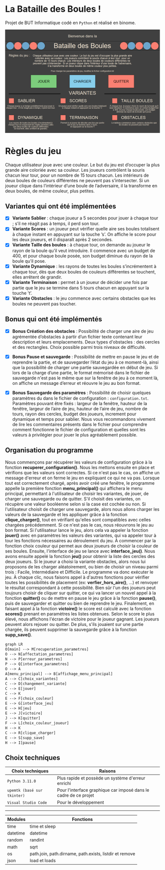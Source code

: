 # La Bataille des Boules !

Projet de BUT Informatique codé en `Python` et réalisé en binome.

![Screen du menu d'accueil du jeu](./batailleboules.png "Screen Accueil")

# Règles du jeu
Chaque utilisateur joue avec une couleur. Le but du jeu est d’occuper la plus grande aire coloriée avec sa couleur. Les joueurs contrôlent la souris chacun leur tour, pour un nombre de 15 tours chacun. Les intérieurs de deux boules de couleurs différentes ne peuvent pas s’intersecter. Si un joueur clique dans l’intérieur d’une boule de l’adversaire, il la transforme en deux boules, de même couleur, plus petites.


## Variantes qui ont été implémentées

 - [x] **Variante Sablier** : chaque joueur a 5 secondes pour jouer à chaque tour ; s’il ne réagit pas à temps, il perd son tour.
 - [x] **Variante Scores** : un joueur peut vérifier quelle aire ses boules totalisent à chaque instant en appuyant sur la touche ’s’. On affiche le score pour les deux joueurs, et il disparaît après 2 secondes.
 - [x] **Variante Taille des boules** : à chaque tour, on demande au joueur le rayon de la boule qu’il veut introduire. Il commence avec un budget de 400, et pour chaque boule posée, son budget diminue du rayon de la boule qu’il pose.
 - [x] **Variante Dynamique** : les rayons de toutes les boules s’incrémentent à chaque tour, dès que deux boules de couleurs différentes se touchent, elles arrêtent de grandir.
 - [x] **Variante Terminaison** : permet à un joueur de décider une fois par partie que le jeu se termine dans 5 tours chacun en appuyant sur la touche ’t’.
 - [x] **Variante Obstacles** : le jeu commence avec certains obstacles que les boules ne peuvent pas toucher.

## Bonus qui ont été implémentés

 - [x] **Bonus Création des obstacles** : Possibilité de charger une aire de jeu agrémentée d’obstacles à partir d’un fichier texte contenant leur description et leurs emplacements. Deux types d'obstacles : des cercles et des rectangles. Choix possible parmi trois niveaux de difficulté.
 - [x] **Bonus Pause et sauvegarde** : Possibilité de mettre en pause le jeu et de reprendre la partie, et de sauvegarder l’état du jeu à ce moment-là, ainsi que la possibilité de charger une partie sauvegardée en début de jeu. Si lors de la charge d’une partie, le format mémorisé dans le fichier de sauvegarde n'est pas le même que sur la fenêtre de jeu à ce moment là, on affiche un message d’erreur et réouvre le jeu au bon format.
 - [x] **Bonus Sauvegarde des paramètres** : Possibilité de choisir quelques paramètres du dans le fichier de configuration : `configuration.txt`. Paramètres pouvant être fixés : largeur de la fenêtre, hauteur de la fenêtre, largeur de l’aire de jeu, hauteur de l’aire de jeu, nombre de tours, rayon des cercles, budget des joueurs, increment pour dynamique et temps pour sablier. Nous vous recommandons vivement de lire les commentaires présents dans le fichier pour comprendre comment fonctionne le fichier de configuration et quelles sont les valeurs à privilégier pour jouer le plus agréablement possible.


## Organisation du programme

Nous commençons par récupérer les valeurs de configuration grâce à la fonction **recuperer_configuration()**. Nous les mettons ensuite en place et vérifions que les valeurs sont correctes. Si ce n'est pas le cas, on affiche un message d'erreur et on ferme le jeu en expliquant ce qui ne va pas.
Lorsque tout est correctement chargé, après avoir créé une fenêtre, le programme appelle la première fonction **menu_principal()** qui affichera le menu principal, permettant à l'utilisateur de choisir les variantes, de jouer, de charger une sauvegarde ou de quitter. 
S'il choisit des variantes, on récupère une valeur booléenne selon si la case est cochée ou non.
Si l'utilisateur choisit de charger une sauvegarde, alors nous allons charger les valeurs de la sauvegarde et les appliquer grâce à la fonction **clique_charger()**, tout en vérifiant qu'elles sont compatibles avec celles chargées précédemment. Si ce n'est pas le cas, nous réouvrons le jeu au bon format.
Si l'utilisateur lance le jeu, alors cela va appeler la fonction **jouer()** avec en paramètres les valeurs des variantes, qui va appeler tour à tour les fonctions nécessaires au déroulement du jeu.
À commencer par la fonction choix couleur qui permet aux deux joueurs de choisir la couleur de ses boules.
Ensuite, l'interface de jeu se lance avec **interface_jeu()**. Nous avons ensuite appelé la fonction **jeu()** pour obtenir la liste des cercles des deux joueurs.
Si le joueur a choisi la variante obstacles, alors nous lui proposons de les charger aléatoirement, ou bien de choisir un niveau parmi trois : Facile, Intermédiaire et Difficile.
Le programme va donc exécuter le jeu. À chaque clic, nous faisons appel à d'autres fonctions pour vérifier toutes les possibilités de placement (ex: **verfier_hors_aire()**, ...) et renvoyer le résultat correspondant à cette possibilité.
Bien sûr l'un des joueurs peut toujours choisir de cliquer sur quitter, ce qui va lancer un nouvel appel à la fonction **quitter()** ou de mettre en pause le jeu grâce à la fonction **pause()**, puis de sauvegarder et quitter ou bien de reprendre le jeu.
Finalement, en faisant appel à la fonction **victoire()** le score est calculé avec la fonction **scores()** prenant en paramètres les listes obtenues.
Selon le score le plus élevé, nous affichons l'écran de victoire pour le joueur gagnant.
Les joueurs peuvent alors rejouer ou quitter.
De plus, s'ils jouaient sur une partie chargée, ils peuvent supprimer la sauvegarde grâce à la fonction **supp_save()**.


```mermaid
graph LR
O[main] --> M[recuperation_parametres]
O --> N[affectation_parametres]
N --> P[erreur_parametres]
P --> Q[interface_parametres]
O --> A
A[menu_principal] --> B[affichage_menu_principal]
A --> C[choix_variantes]
C --> D[changement_variante]
C --> E[jouer]
C --> K
E --> F[choix_couleur]
E --> G[interface_jeu]
E --> H[jeu]
E --> J[victoire]
J --> K[quitter]
F --> L[choix_couleur_joueur]
H --> K
C --> R[clique_charger]
E --> S[supp_save]
H --> I[pause]
```

## Choix techniques

|Choix techniques           |Raisons                                                         |
|---------------------------|----------------------------------------------------------------|
|`Python 3.11.0`            |Plus rapide et possède un système d'erreur enrichi              |
|`upemtk (basé sur tkinter)`|Pour l'interface graphique car imposé dans le cadre de ce projet|
|`Visual Studio Code`       |Pour le développement                                           |

- - -

|Modules                    |Fonctions                                               |
|---------------------------|--------------------------------------------------------|
|time                       | time et sleep                                          |  
|datetime                   | datetime                                               | 
|random                     | randint                                                |  
|math                       | sqrt                                                   |  
|os                         | path.join, path.dirname, path.exists, listdir et remove|  
|json                       | load et loads                                          |  
